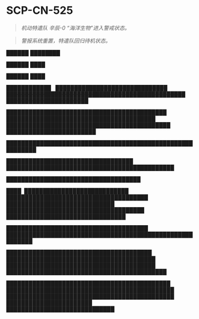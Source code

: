 # SCP-CN-525





> *机动特遣队 辛辰-0 “海洋生物”进入警戒状态。* 
> 




> *警报系统重置，特遣队回归待机状态。* 
> 

**██████**  ████████

**██████**  ████

**██████**  ████

**████████████**   <span style='text-decoration: line-through;'>&#9608;&#9608;&#9608;&#9608;&#9608;&#9608;&#9608;&#9608;&#9608;&#9608;&#9608;&#9608;&#9608;&#9608;&#9608;&#9608;&#9608;&#9608;&#9608;&#9608;&#9608;&#9608;&#9608;&#9608;&#9608;&#9608;&#9608;&#9608;&#9608;&#9608;
&#9608;&#9608;&#9608;&#9608;&#9608;&#9608;&#9608;&#9608;&#9608;&#9608;&#9608;&#9608;&#9608;&#9608;&#9608;&#9608;&#9608;&#9608;&#9608;&#9608;&#9608;&#9608;&#9608;&#9608;&#9608;&#9608;&#9608;&#9608;&#9608;&#9608;&#9608;&#9608;&#9608;&#9608;&#9608;&#9608;&#9608;&#9608;&#9608;&#9608;&#9608;&#9608;&#9608;&#9608;&#9608;&#9608;&#9608;&#9608;
&#9608;&#9608;&#9608;&#9608;&#9608;&#9608;&#9608;&#9608;&#9608;&#9608;&#9608;&#9608;&#9608;&#9608;&#9608;&#9608;&#9608;&#9608;&#9608;&#9608;&#9608;&#9608;</span>

███████████████████████████████████████████
████████████████████████████████████████
████████████████████████████████████████████
████████████████████████

██████████████████████████████████████████████████████████

██████████████████████████████████
█████████████████████████████████████████████

████████████████████████████████████

**████**  ████████████████████████████
██████████████████████████████████████
█████████████████████████████
█████████████████████████████████████
████████████████████████████████

██████████████████████████████████████
█████████████████████████████████████████████████████████

███████████████████████████████████████
████████████████████████████████████████
████████████████████████████████████████
███████████████████████████████████████████

████████████████████████████████████████████
█████████████████████████████████████████████
█████████████████████████████████████████████
███████████████████████
█████████████████████████████





